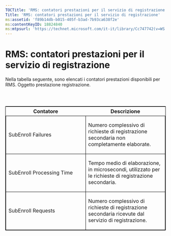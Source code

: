 ```yaml
---
TOCTitle: 'RMS: contatori prestazioni per il servizio di registrazione'
Title: 'RMS: contatori prestazioni per il servizio di registrazione'
ms:assetid: 'f89b14db-b015-405f-b3ad-7b93ca638f2e'
ms:contentKeyID: 18824840
ms:mtpsurl: 'https://technet.microsoft.com/it-it/library/Cc747742(v=WS.10)'
---
```


RMS: contatori prestazioni per il servizio di registrazione
===========================================================

Nella tabella seguente, sono elencati i contatori prestazioni disponibili per RMS. Oggetto prestazione registrazione.

###  

<p> </p>
<table style="border:1px solid black;">
<colgroup>
<col width="50%" />
<col width="50%" />
</colgroup>
<thead>
<tr class="header">
<th>Contatore</th>
<th>Descrizione</th>
</tr>
</thead>
<tbody>
<tr class="odd">
<td style="border:1px solid black;"><p>SubEnroll Failures</p></td>
<td style="border:1px solid black;"><p>Numero complessivo di richieste di registrazione secondaria non completamente elaborate.</p></td>
</tr>  
<tr class="even">
<td style="border:1px solid black;"><p>SubEnroll Processing Time</p></td>
<td style="border:1px solid black;"><p>Tempo medio di elaborazione, in microsecondi, utilizzato per le richieste di registrazione secondaria.</p></td>
</tr>  
<tr class="odd">
<td style="border:1px solid black;"><p>SubEnroll Requests</p></td>
<td style="border:1px solid black;"><p>Numero complessivo di richieste di registrazione secondaria ricevute dal servizio di registrazione.</p></td>
</tr>  
</tbody>  
</table>

